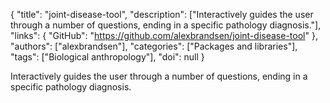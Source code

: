 {
  "title": "joint-disease-tool",
  "description": ["Interactively guides the user through a number of questions, ending in a specific pathology diagnosis."],
  "links": {
    "GitHub": "https://github.com/alexbrandsen/joint-disease-tool"
  },
  "authors": ["alexbrandsen"],
  "categories": ["Packages and libraries"],
  "tags": ["Biological anthropology"],
  "doi": null
}

<!-- Generated by csv2md.R – do not edit by hand -->

Interactively guides the user through a number of questions, ending in a specific pathology diagnosis.